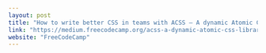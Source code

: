 ```yaml
---
layout: post
title: "How to write better CSS in teams with ACSS — A dynamic Atomic CSS library"
link: "https://medium.freecodecamp.org/acss-a-dynamic-atomic-css-library-402dff9756e0"
website: "FreeCodeCamp"
---
```

